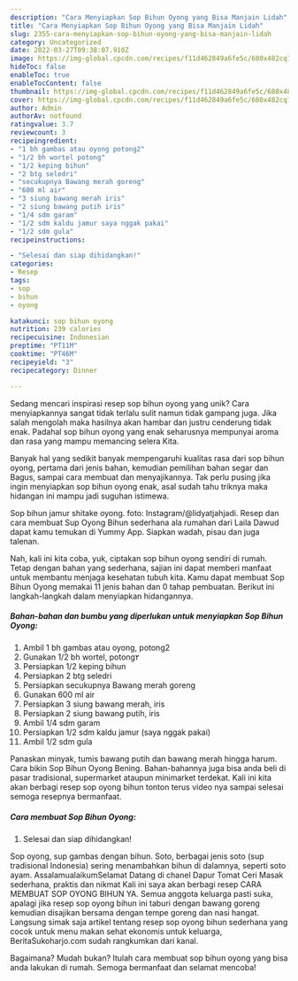 ```yaml
---
description: "Cara Menyiapkan Sop Bihun Oyong yang Bisa Manjain Lidah"
title: "Cara Menyiapkan Sop Bihun Oyong yang Bisa Manjain Lidah"
slug: 2355-cara-menyiapkan-sop-bihun-oyong-yang-bisa-manjain-lidah
category: Uncategorized
date: 2022-03-27T09:38:07.910Z
image: https://img-global.cpcdn.com/recipes/f11d462849a6fe5c/680x482cq70/sop-bihun-oyong-foto-resep-utama.jpg
hideToc: false
enableToc: true
enableTocContent: false
thumbnail: https://img-global.cpcdn.com/recipes/f11d462849a6fe5c/680x482cq70/sop-bihun-oyong-foto-resep-utama.jpg
cover: https://img-global.cpcdn.com/recipes/f11d462849a6fe5c/680x482cq70/sop-bihun-oyong-foto-resep-utama.jpg
author: Admin
authorAv: notfound
ratingvalue: 3.7
reviewcount: 3
recipeingredient:
- "1 bh gambas atau oyong potong2"
- "1/2 bh wortel potong"
- "1/2 keping bihun"
- "2 btg seledri"
- "secukupnya Bawang merah goreng"
- "600 ml air"
- "3 siung bawang merah iris"
- "2 siung bawang putih iris"
- "1/4 sdm garam"
- "1/2 sdm kaldu jamur saya nggak pakai"
- "1/2 sdm gula"
recipeinstructions:

- "Selesai dan siap dihidangkan!"
categories:
- Resep
tags:
- sop
- bihun
- oyong

katakunci: sop bihun oyong 
nutrition: 239 calories
recipecuisine: Indonesian
preptime: "PT11M"
cooktime: "PT46M"
recipeyield: "3"
recipecategory: Dinner

---
```





Sedang mencari inspirasi resep sop bihun oyong yang unik? Cara menyiapkannya sangat tidak terlalu sulit namun tidak gampang juga. Jika salah mengolah maka hasilnya akan hambar dan justru cenderung tidak enak. Padahal sop bihun oyong yang enak seharusnya mempunyai aroma dan rasa yang mampu memancing selera Kita.





Banyak hal yang sedikit banyak mempengaruhi kualitas rasa dari sop bihun oyong, pertama dari jenis bahan, kemudian pemilihan bahan segar dan Bagus, sampai cara membuat dan menyajikannya. Tak perlu pusing jika ingin menyiapkan sop bihun oyong enak,      asal sudah tahu triknya maka hidangan ini mampu jadi suguhan istimewa.














Sop bihun jamur shitake oyong. foto: Instagram/@lidyatjahjadi. Resep dan cara membuat Sup Oyong Bihun sederhana ala rumahan dari Laila Dawud dapat kamu temukan di Yummy App. Siapkan wadah, pisau dan juga talenan.






Nah, kali ini kita coba, yuk, ciptakan sop bihun oyong sendiri di rumah. Tetap dengan bahan yang sederhana, sajian ini dapat memberi manfaat untuk membantu menjaga kesehatan tubuh kita. Kamu dapat membuat Sop Bihun Oyong memakai 11 jenis bahan dan 0 tahap pembuatan. Berikut ini langkah-langkah dalam menyiapkan hidangannya.

<!--inarticleads1-->

##### Bahan-bahan dan bumbu yang diperlukan untuk menyiapkan Sop Bihun Oyong:

1. Ambil 1 bh gambas atau oyong, potong2
1. Gunakan 1/2 bh wortel, potong٢
1. Persiapkan 1/2 keping bihun
1. Persiapkan 2 btg seledri
1. Persiapkan secukupnya Bawang merah goreng
1. Gunakan 600 ml air
1. Persiapkan 3 siung bawang merah, iris
1. Persiapkan 2 siung bawang putih, iris
1. Ambil 1/4 sdm garam
1. Persiapkan 1/2 sdm kaldu jamur (saya nggak pakai)
1. Ambil 1/2 sdm gula


Panaskan minyak, tumis bawang putih dan bawang merah hingga harum. Cara bikin Sop Bihun Oyong Bening. Bahan-bahannya juga bisa anda beli di pasar tradisional, supermarket ataupun minimarket terdekat. Kali ini kita akan berbagi resep sop oyong bihun tonton terus video nya sampai selesai semoga resepnya bermanfaat. 

<!--inarticleads2-->

##### Cara membuat Sop Bihun Oyong:


1. Selesai dan siap dihidangkan!

Sop oyong, sup gambas dengan bihun. Soto, berbagai jenis soto (sup tradisional Indonesia) sering menambahkan bihun di dalamnya, seperti soto ayam. AssalamualaikumSelamat Datang di chanel Dapur Tomat Ceri Masak sederhana, praktis dan nikmat Kali ini saya akan berbagi resep CARA MEMBUAT SOP OYONG BIHUN YA. Semua anggota keluarga pasti suka, apalagi jika resep sop oyong bihun ini taburi dengan bawang goreng kemudian disajikan bersama dengan tempe goreng dan nasi hangat. Langsung simak saja artikel tentang resep sop oyong bihun sederhana yang cocok untuk menu makan sehat ekonomis untuk keluarga, BeritaSukoharjo.com sudah rangkumkan dari kanal. 

Bagaimana? Mudah bukan? Itulah cara membuat sop bihun oyong yang bisa anda lakukan di rumah. Semoga bermanfaat dan selamat mencoba!
